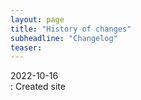 ```yaml
---
layout: page
title: "History of changes"
subheadline: "Changelog"
teaser: 
---
```

2022-10-16  
:   Created site


